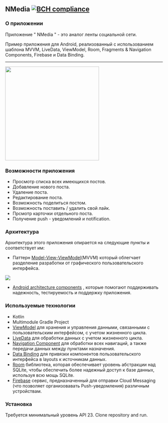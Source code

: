 ## NMedia [![BCH compliance](https://bettercodehub.com/edge/badge/Gnucheva/NMedia?branch=main)](https://bettercodehub.com/)


### О приложении
Приложение " NMedia " - это аналог ленты социальной сети. 

Пример приложения для Android, реализованный с использованием шаблона MVVM, LiveData, ViewModel, Room, Fragments & Navigation Components, Firebase и Data Binding.

---

<p align="left"><a><img src="https://github.com/Gnucheva/NMedia/blob/main/gif/NMedia.gif" width="300"></a></p>
  

### Возможности приложения 
* Просмотр списка всех имеющихся постов.
* Добавление нового поста.
* Удаление поста.
* Редактирование поста.
* Возможность поделиться постом.
* Возможность поставить / удалить свой лайк.
* Прсмотр карточки отдельного поста.
* Получение push - уведомлений и notification.

### Архитектура
Архитектура этого приложения опирается на следующие пункты и соответствует им:
* Паттерн [Model-View-ViewModel](https://en.wikipedia.org/wiki/Model%E2%80%93view%E2%80%93viewmodel)(MVVM) который облегчает разделение разработки от графического пользовательского интерфейса.

![](https://developer.android.com/topic/libraries/architecture/images/final-architecture.png)

* [Android architecture components](https://developer.android.com/topic/libraries/architecture/) , которые помогают поддерживать надежность, тестируемость и поддержку приложения.

### Используемые технологии

* Kotlin
* Multimodule Gradle Project
* [ViewModel](https://developer.android.com/topic/libraries/architecture/viewmodel) для хранения и управления данными, связанными с пользовательским интерфейсом, с учетом жизненного цикла.
* [LiveData](https://developer.android.com/topic/libraries/architecture/livedata) для обработки данных с учетом жизненного цикла.
* [Navigation Component](https://developer.android.com/guide/navigation) для обработки всех навигаций, а также передачи данных между пунктами назначения.
* [Data Binding](https://developer.android.com/topic/libraries/data-binding/) для привязки компонентов пользовательского интерфейса в layouts к источникам данных.
* [Room](https://developer.android.com/topic/libraries/architecture/room) библиотека, которая обеспечивает уровень абстракции над SQLite, чтобы обеспечить более надежный доступ к базе данных, используя всю мощь SQLite.
* [Firebase](https://firebase.google.com/) сервис, предназначенный для отправки Cloud Messaging (что позволяет организовавать Push-уведомления) различным устройствам.

### Установка 
Требуется минимальный уровень API 23. Clone repository and run. 
